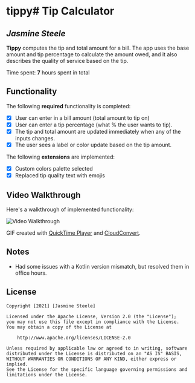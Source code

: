 # tippy# Tip Calculator 

## *Jasmine Steele*

**Tippy** computes the tip and total amount for a bill. The app uses the base amount and tip percentage to calculate the amount owed, and it also describes the quality of service based on the tip.

Time spent: **7** hours spent in total

## Functionality 

The following **required** functionality is completed:

* [x] User can enter in a bill amount (total amount to tip on)
* [x] User can enter a tip percentage (what % the user wants to tip).
* [x] The tip and total amount are updated immediately when any of the inputs changes.
* [x] The user sees a label or color update based on the tip amount. 

The following **extensions** are implemented:

* [x] Custom colors palette selected
* [x] Replaced tip quality text with emojis

## Video Walkthrough

Here's a walkthrough of implemented functionality:

<img src='https://i.imgur.com/Un9f0l4.gif' title='Video Walkthrough' width='' alt='Video Walkthrough' />

GIF created with [QuickTime Player](https://support.apple.com/downloads/quicktime) and [CloudConvert](https://cloudconvert.com/mov-to-gif).

## Notes

- Had some issues with a Kotlin version mismatch, but resolved them in office hours.

## License

    Copyright [2021] [Jasmine Steele]

    Licensed under the Apache License, Version 2.0 (the "License");
    you may not use this file except in compliance with the License.
    You may obtain a copy of the License at

        http://www.apache.org/licenses/LICENSE-2.0

    Unless required by applicable law or agreed to in writing, software
    distributed under the License is distributed on an "AS IS" BASIS,
    WITHOUT WARRANTIES OR CONDITIONS OF ANY KIND, either express or implied.
    See the License for the specific language governing permissions and
    limitations under the License.